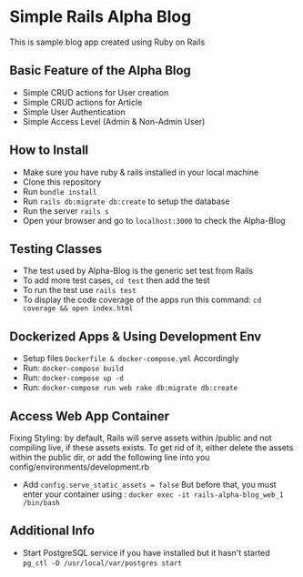 # Simple Rails Alpha Blog
This is sample blog app created using Ruby on Rails

## Basic Feature of the Alpha Blog
- Simple CRUD actions for User creation
- Simple CRUD actions for Article
- Simple User Authentication
- Simple Access Level (Admin & Non-Admin User)

## How to Install
- Make sure you have ruby & rails installed in your local machine
- Clone this repository
- Run `bundle install`
- Run `rails db:migrate db:create` to setup the database
- Run the server `rails s`
- Open your browser and go to `localhost:3000` to check the Alpha-Blog

## Testing Classes
- The test used by Alpha-Blog is the generic set test from Rails
- To add more test cases, `cd test` then add the test
- To run the test use `rails test` 
- To display the code coverage of the apps run this command:
  `cd coverage && open index.html`

## Dockerized Apps & Using Development Env
- Setup files `Dockerfile & docker-compose.yml` Accordingly
- Run: `docker-compose build`
- Run: `docker-compose up -d`
- Run: `docker-compose run web rake db:migrate db:create`

## Access Web App Container
Fixing Styling: by default, Rails will serve assets within /public and not compiling live, if these assets exists.
To get rid of it, either delete the assets within the public dir, or add the following line into you config/environments/development.rb

- Add `config.serve_static_assets = false`
But before that, you must enter your container using : `docker exec -it rails-alpha-blog_web_1 /bin/bash`

## Additional Info
- Start PostgreSQL service if you have installed but it hasn't started
  `pg_ctl -D /usr/local/var/postgres start`